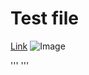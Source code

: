 # Test file 

[Link](https://www.newlink.com)
![Image](https://animals.net/wp-content/uploads/2019/01/Water-Dragon-5.jpg)

'''
[]( )
'''